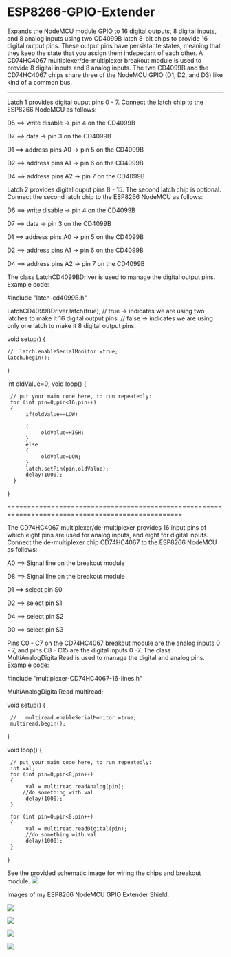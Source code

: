 # ESP8266-GPIO-Extender
Expands the NodeMCU module GPIO to 16 digital outputs, 8 digital inputs, and 8 analog inputs using two CD4099B latch 8-bit chips to provide 16 digital output pins. These output pins have persistante states, meaning that they keep the state that you assign them indepedant of each other. A CD74HC4067 multiplexer/de-multiplexer breakout module is used to provide 8 digital inputs and 8 analog inputs. The two CD4099B and the CD74HC4067 chips share three of the NodeMCU GPIO (D1, D2, and D3) like kind of a common bus.

------------------------------------------------------------------------------------------------------------

Latch 1 provides digital ouput pins 0 - 7. Connect the latch chip to the ESP8266 NodeMCU as follows:

D5 ==> write disable -> pin 4 on the CD4099B

D7 ==> data -> pin 3 on the CD4099B

D1 ==> address pins A0  -> pin 5  on the CD4099B 

D2 ==> address pins A1  -> pin 6  on the CD4099B

D4 ==> address pins A2  -> pin 7  on the CD4099B

Latch 2 provides digital ouput pins 8 - 15. The second latch chip is optional. Connect the second latch chip to the ESP8266 NodeMCU as follows:

D6 ==> write disable -> pin 4 on the CD4099B

D7 ==> data -> pin 3 on the CD4099B

D1 ==> address pins A0  -> pin 5  on the CD4099B 

D2 ==> address pins A1  -> pin 6  on the CD4099B

D4 ==> address pins A2  -> pin 7  on the CD4099B

The class LatchCD4099BDriver is used to manage the digital output pins. Example code:

#include "latch-cd4099B.h"

LatchCD4099BDriver latch(true); 
//  true -> indicates we are using two latches to make it 16 digital output pins.
//  false -> indicates we are using only one latch to make it 8 digital output pins.

void setup() {  

    //  latch.enableSerialMonitor =true;     
    latch.begin();
}

int oldValue=0;
void loop() {      

     // put your main code here, to run repeatedly: 
     for (int pin=0;pin<16;pin++)
     {
          if(oldValue==LOW)
 
          {   
               oldValue=HIGH; 
          } 
          else
          {  
               oldValue=LOW;
          }         
          latch.setPin(pin,oldValue);
          delay(1000); 
      } 
}
 
==================================================================================================
 
The CD74HC4067 multiplexer/de-multiplexer provides 16 input pins of which eight pins are used for analog inputs, and eight for digital inputs. Connect the de-multiplexer chip CD74HC4067 to the ESP8266 NodeMCU as follows:
 
A0 ==> Signal line on the breakout module

D8 ==> Signal line on the breakout module

D1 ==> select pin S0 

D2 ==> select pin S1 

D4 ==> select pin S2

D0 ==> select pin S3 

Pins C0 - C7 on the CD74HC4067 breakout module are the analog inputs 0 - 7, and pins C8 - C15 are the digital inputs 0 -7.
The class MultiAnalogDigitalRead is used to manage the digital and analog pins. Example code:

#include "multiplexer-CD74HC4067-16-lines.h"

MultiAnalogDigitalRead multiread;

void setup() {

     //   multiread.enableSerialMonitor =true;     
     multiread.begin();
}

void loop() {
 
     // put your main code here, to run repeatedly:
     int val;
     for (int pin=0;pin<8;pin++) 
     {        
          val = multiread.readAnalog(pin);
         //do something with val      
          delay(1000);
     }
   
     for (int pin=0;pin<8;pin++)
     {   
          val = multiread.readDigital(pin);
          //do something with val     
          delay(1000);
     }
}

See the provided schematic image for wiring the chips and breakout module. ![](GPIO-Extender-.png) 

Images of my ESP8266 NodeMCU GPIO Extender Shield.

![](GPIO-Extender-0.png)

![](GPIO-Extender-1.png)

![](GPIO-Extender-2.png)

![](GPIO-Extender-3.png)
